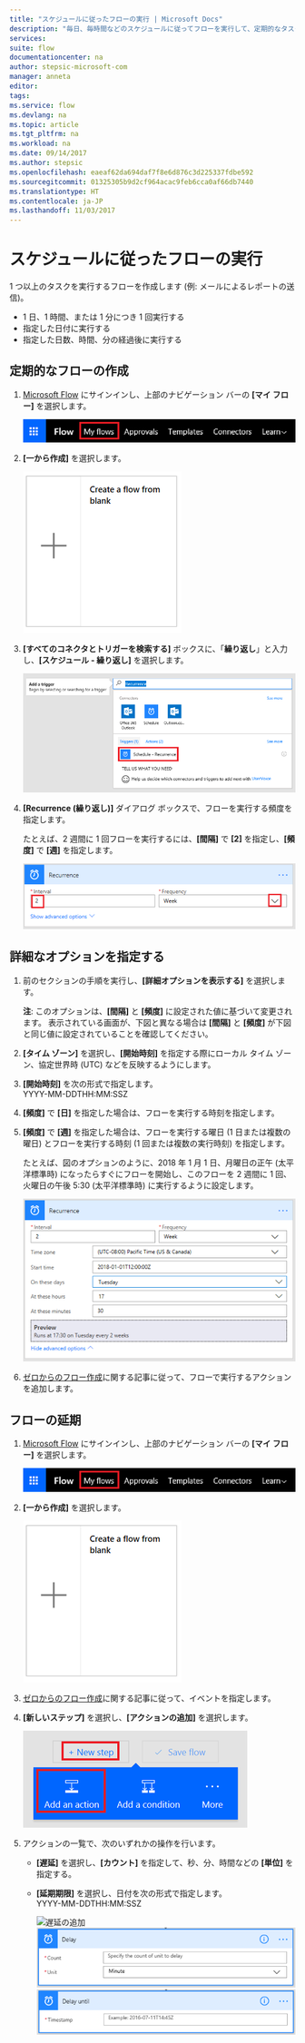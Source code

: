 ```yaml
---
title: "スケジュールに従ったフローの実行 | Microsoft Docs"
description: "毎日、毎時間などのスケジュールに従ってフローを実行して、定期的なタスクを自動化します。"
services: 
suite: flow
documentationcenter: na
author: stepsic-microsoft-com
manager: anneta
editor: 
tags: 
ms.service: flow
ms.devlang: na
ms.topic: article
ms.tgt_pltfrm: na
ms.workload: na
ms.date: 09/14/2017
ms.author: stepsic
ms.openlocfilehash: eaeaf62da694daf7f8e6d876c3d225337fdbe592
ms.sourcegitcommit: 01325305b9d2cf964acac9feb6cca0af66db7440
ms.translationtype: HT
ms.contentlocale: ja-JP
ms.lasthandoff: 11/03/2017
---
```

# <a name="run-flows-on-a-schedule"></a>スケジュールに従ったフローの実行
1 つ以上のタスクを実行するフローを作成します (例: メールによるレポートの送信)。

* 1 日、1 時間、または 1 分につき 1 回実行する
* 指定した日付に実行する
* 指定した日数、時間、分の経過後に実行する

## <a name="create-a-recurring-flow"></a>定期的なフローの作成
1. [Microsoft Flow](https://flow.microsoft.com) にサインインし、上部のナビゲーション バーの **[マイ フロー]** を選択します。
   
    ![[マイ フロー] オプション](./media/run-scheduled-tasks/create-flow.png)
2. **[一から作成]** を選択します。
   
    ![ゼロからフローを作成](./media/run-scheduled-tasks/create-from-blank.png)
3. **[すべてのコネクタとトリガーを検索する]** ボックスに、「**繰り返し**」と入力し、**[スケジュール - 繰り返し]** を選択します。
   
    ![繰り返しのトリガーを検索](./media/run-scheduled-tasks/select-recurrence.png)
4. **[Recurrence (繰り返し)]** ダイアログ ボックスで、フローを実行する頻度を指定します。
   
    たとえば、2 週間に 1 回フローを実行するには、**[間隔]** で **[2]** を指定し、**[頻度]** で **[週]** を指定します。
   
    ![定期的な実行の指定](./media/run-scheduled-tasks/specify-recurrence.png)

## <a name="specify-advanced-options"></a>詳細なオプションを指定する
1. 前のセクションの手順を実行し、**[詳細オプションを表示する]** を選択します。
   
    **注**: このオプションは、**[間隔]** と **[頻度]** に設定された値に基づいて変更されます。 表示されている画面が、下図と異なる場合は **[間隔]** と **[頻度]** が下図と同じ値に設定されていることを確認してください。
2. **[タイム ゾーン]** を選択し、**[開始時刻]** を指定する際にローカル タイム ゾーン、協定世界時 (UTC) などを反映するようにします。
3. **[開始時刻]** を次の形式で指定します。
   <br>YYYY-MM-DDTHH:MM:SSZ
4. **[頻度]** で **[日]** を指定した場合は、フローを実行する時刻を指定します。
5. **[頻度]** で **[週]** を指定した場合は、フローを実行する曜日 (1 日または複数の曜日) とフローを実行する時刻 (1 回または複数の実行時刻) を指定します。
   
    たとえば、図のオプションのように、2018 年 1 月 1 日、月曜日の正午 (太平洋標準時) になったらすぐにフローを開始し、このフローを 2 週間に 1 回、火曜日の午後 5:30 (太平洋標準時) に実行するように設定します。
   
    ![詳細なオプションを指定する](./media/run-scheduled-tasks/advanced-options.png)
6. [ゼロからのフロー作成](get-started-logic-flow.md)に関する記事に従って、フローで実行するアクションを追加します。

## <a name="delay-a-flow"></a>フローの延期
1. [Microsoft Flow](https://flow.microsoft.com) にサインインし、上部のナビゲーション バーの **[マイ フロー]** を選択します。
   
    ![ゼロからフローを作成](./media/run-scheduled-tasks/create-flow.png)
2. **[一から作成]** を選択します。
   
    ![ゼロからフローを作成](./media/run-scheduled-tasks/create-from-blank.png)
3. [ゼロからのフロー作成](get-started-logic-flow.md)に関する記事に従って、イベントを指定します。
4. **[新しいステップ]** を選択し、**[アクションの追加]** を選択します。
   
    ![フローにアクションを追加するオプション](./media/run-scheduled-tasks/add-action.png)
5. アクションの一覧で、次のいずれかの操作を行います。
   
   * **[遅延]** を選択し、**[カウント]** を指定して、秒、分、時間などの **[単位]** を指定する。
   * **[延期期限]** を選択し、日付を次の形式で指定します。<br>YYYY-MM-DDTHH:MM:SSZ
     
     ![遅延の追加](./media/run-scheduled-tasks/add-delay.png)
     ![時間の単位で遅延を指定](./media/run-scheduled-tasks/delay.png)
     ![延期期限を指定](./media/run-scheduled-tasks/delay-until.png)


